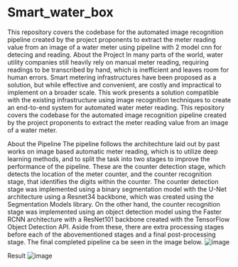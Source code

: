 # Smart_water_box
This repository covers the codebase for the automated image recognition pipeline created by the project proponents to extract the meter reading value from an image of a water meter using pipeline with 2 model cnn for detecing and reading.
About the Project
In many parts of the world, water utility companies still heavily rely on manual meter reading, requiring readings to be transcribed by hand, which is inefficient and leaves room for human errors. Smart metering infrastructures have been proposed as a solution, but while effective and convenient, are costly and impractical to implement on a broader scale. This work presents a solution compatible with the existing infrastructure using image recognition techniques to create an end-to-end system for automated water meter reading. This repository covers the codebase for the automated image recognition pipeline created by the project proponents to extract the meter reading value from an image of a water meter.

About the Pipeline
The pipeline follows the architechture laid out by past works on image based automatic meter reading, which is to utilize deep learning methods, and to split the task into two stages to improve the performance of the pipeline. These are the counter detection stage, which detects the location of the meter counter, and the counter recognition stage, that identifies the digits within the counter. The counter detection stage was implemented using a binary segmentation model with the U-Net architecture using a Resnet34 backbone, which was created using the Segmentation Models library. On the other hand, the counter recognition stage was implemented using an object detection model using the Faster RCNN architecture with a ResNet101 backbone created with the TensorFlow Object Detection API. Aside from these, there are extra processing stages before each of the abovementioned stages and a final post-processing stage. The final completed pipeline ca be seen in the image below.
![image](https://github.com/user-attachments/assets/25552272-e96b-476c-b9eb-775fd7a86c79)

Result
![image](https://github.com/user-attachments/assets/ba5202c2-83d3-47e5-b16c-d21189d8d8f9)
